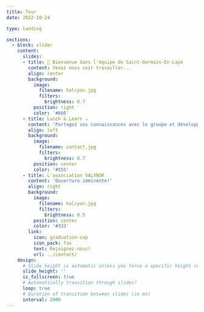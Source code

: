 ```yaml
---
title: Tour
date: 2022-10-24

type: landing

sections:
  - block: slider
    content:
      slides:
      - title: 👋 Bienvenue dans l'équipe de Saint-Germain-En-Laye
        content: Venez nous voir travailler...
        align: center
        background:
          image:
            filename: halcyon.jpg
            filters:
              brightness: 0.7
          position: right
          color: '#666'
      - title: Lunch & Learn ☕️
        content: 'Partagez vos connaissances avec le groupe et développez vos compétences ensemble!'
        align: left
        background:
          image:
            filename: contact.jpg
            filters:
              brightness: 0.7
          position: center
          color: '#555'
      - title: L'association VALYNOR
        content: 'Ouverture imminente!'
        align: right
        background:
          image:
            filename: halcyon.jpg
            filters:
              brightness: 0.5
          position: center
          color: '#333'
        link:
          icon: graduation-cap
          icon_pack: fas
          text: Rejoignez-nous!
          url: ../contact/
    design:
      # Slide height is automatic unless you force a specific height (e.g. '400px')
      slide_height: ''
      is_fullscreen: true
      # Automatically transition through slides?
      loop: true
      # Duration of transition between slides (in ms)
      interval: 2000
---
```

